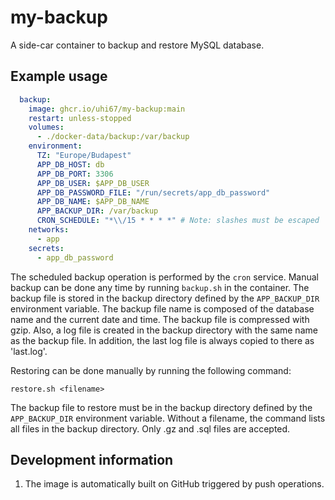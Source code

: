 my-backup
=========

A side-car container to backup and restore MySQL database.

Example usage
-------------

```yml
  backup:
    image: ghcr.io/uhi67/my-backup:main
    restart: unless-stopped
    volumes:
      - ./docker-data/backup:/var/backup
    environment:
      TZ: "Europe/Budapest"
      APP_DB_HOST: db
      APP_DB_PORT: 3306
      APP_DB_USER: $APP_DB_USER
      APP_DB_PASSWORD_FILE: "/run/secrets/app_db_password"
      APP_DB_NAME: $APP_DB_NAME
      APP_BACKUP_DIR: /var/backup
      CRON_SCHEDULE: "*\\/15 * * * *" # Note: slashes must be escaped
    networks:
      - app
    secrets:
      - app_db_password
```

The scheduled backup operation is performed by the `cron` service. Manual backup can be done any time by running `backup.sh` in the container.
The backup file is stored in the backup directory defined by the `APP_BACKUP_DIR` environment variable.
The backup file name is composed of the database name and the current date and time. The backup file is compressed with gzip.
Also, a log file is created in the backup directory with the same name as the backup file. In addition, the last log file is always copied to there as 'last.log'. 

Restoring can be done manually by running the following command:

`restore.sh <filename>`

The backup file to restore must be in the backup directory defined by the `APP_BACKUP_DIR` environment variable.
Without a filename, the command lists all files in the backup directory.
Only .gz and .sql files are accepted.

Development information
-----------------------

1. The image is automatically built on GitHub triggered by push operations.
